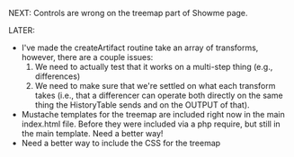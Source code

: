 NEXT:
Controls are wrong on the treemap part of Showme page.

LATER:

* I've made the createArtifact routine take an array of transforms, however, there are a couple issues:
    1. We need to actually test that it works on a multi-step thing (e.g., differences)
    2. We need to make sure that we're settled on what each transform takes (i.e., that a differencer can operate both
    directly on the same thing the HistoryTable sends and on the OUTPUT of that).
* Mustache templates for the treemap are included right now in the main index.html file. Before they were included
  via a php require, but still in the main template. Need a better way!
* Need a better way to include the CSS for the treemap


   